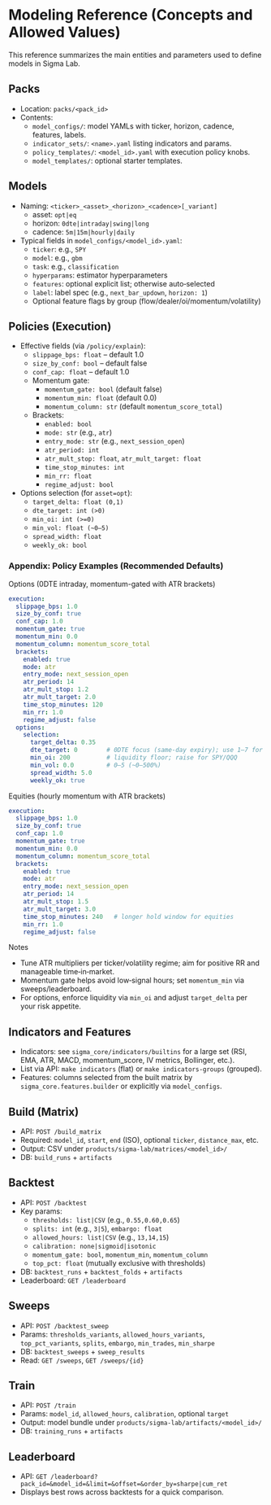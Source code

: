 # Modeling Reference (Concepts and Allowed Values)

This reference summarizes the main entities and parameters used to define models in Sigma Lab.

## Packs
- Location: `packs/<pack_id>`
- Contents:
  - `model_configs/`: model YAMLs with ticker, horizon, cadence, features, labels.
  - `indicator_sets/`: `<name>.yaml` listing indicators and params.
  - `policy_templates/`: `<model_id>.yaml` with execution policy knobs.
  - `model_templates/`: optional starter templates.

## Models
- Naming: `<ticker>_<asset>_<horizon>_<cadence>[_variant]`
  - asset: `opt|eq`
  - horizon: `0dte|intraday|swing|long`
  - cadence: `5m|15m|hourly|daily`
- Typical fields in `model_configs/<model_id>.yaml`:
  - `ticker`: e.g., `SPY`
  - `model`: e.g., `gbm`
  - `task`: e.g., `classification`
  - `hyperparams`: estimator hyperparameters
  - `features`: optional explicit list; otherwise auto‑selected
  - `label`: label spec (e.g., `next_bar_updown`, `horizon: 1`)
  - Optional feature flags by group (flow/dealer/oi/momentum/volatility)

## Policies (Execution)
- Effective fields (via `/policy/explain`):
  - `slippage_bps: float` – default 1.0
  - `size_by_conf: bool` – default false
  - `conf_cap: float` – default 1.0
  - Momentum gate:
    - `momentum_gate: bool` (default false)
    - `momentum_min: float` (default 0.0)
    - `momentum_column: str` (default `momentum_score_total`)
  - Brackets:
    - `enabled: bool`
    - `mode: str` (e.g., `atr`)
    - `entry_mode: str` (e.g., `next_session_open`)
    - `atr_period: int`
    - `atr_mult_stop: float`, `atr_mult_target: float`
    - `time_stop_minutes: int`
    - `min_rr: float`
    - `regime_adjust: bool`
- Options selection (for `asset=opt`):
    - `target_delta: float (0,1)`
    - `dte_target: int (>0)`
    - `min_oi: int (>=0)`
    - `min_vol: float (~0–5)`
    - `spread_width: float`
    - `weekly_ok: bool`

### Appendix: Policy Examples (Recommended Defaults)

Options (0DTE intraday, momentum-gated with ATR brackets)

```yaml
execution:
  slippage_bps: 1.0
  size_by_conf: true
  conf_cap: 1.0
  momentum_gate: true
  momentum_min: 0.0
  momentum_column: momentum_score_total
  brackets:
    enabled: true
    mode: atr
    entry_mode: next_session_open
    atr_period: 14
    atr_mult_stop: 1.2
    atr_mult_target: 2.0
    time_stop_minutes: 120
    min_rr: 1.0
    regime_adjust: false
  options:
    selection:
      target_delta: 0.35
      dte_target: 0        # 0DTE focus (same-day expiry); use 1–7 for weeklys
      min_oi: 200          # liquidity floor; raise for SPY/QQQ
      min_vol: 0.0         # 0–5 (~0–500%)
      spread_width: 5.0
      weekly_ok: true
```

Equities (hourly momentum with ATR brackets)

```yaml
execution:
  slippage_bps: 1.0
  size_by_conf: true
  conf_cap: 1.0
  momentum_gate: true
  momentum_min: 0.0
  momentum_column: momentum_score_total
  brackets:
    enabled: true
    mode: atr
    entry_mode: next_session_open
    atr_period: 14
    atr_mult_stop: 1.5
    atr_mult_target: 3.0
    time_stop_minutes: 240   # longer hold window for equities
    min_rr: 1.0
    regime_adjust: false
```

Notes
- Tune ATR multipliers per ticker/volatility regime; aim for positive RR and manageable time‑in‑market.
- Momentum gate helps avoid low‑signal hours; set `momentum_min` via sweeps/leaderboard.
- For options, enforce liquidity via `min_oi` and adjust `target_delta` per your risk appetite.

## Indicators and Features
- Indicators: see `sigma_core/indicators/builtins` for a large set (RSI, EMA, ATR, MACD, momentum_score, IV metrics, Bollinger, etc.).
- List via API: `make indicators` (flat) or `make indicators-groups` (grouped).
- Features: columns selected from the built matrix by `sigma_core.features.builder` or explicitly via `model_configs`.

## Build (Matrix)
- API: `POST /build_matrix`
- Required: `model_id`, `start`, `end` (ISO), optional `ticker`, `distance_max`, etc.
- Output: CSV under `products/sigma-lab/matrices/<model_id>/`
- DB: `build_runs` + `artifacts`

## Backtest
- API: `POST /backtest`
- Key params:
  - `thresholds: list|CSV` (e.g., `0.55,0.60,0.65`)
  - `splits: int` (e.g., `3|5`), `embargo: float`
  - `allowed_hours: list|CSV` (e.g., `13,14,15`)
  - `calibration: none|sigmoid|isotonic`
  - `momentum_gate: bool`, `momentum_min`, `momentum_column`
  - `top_pct: float` (mutually exclusive with thresholds)
- DB: `backtest_runs` + `backtest_folds` + `artifacts`
- Leaderboard: `GET /leaderboard`

## Sweeps
- API: `POST /backtest_sweep`
- Params: `thresholds_variants`, `allowed_hours_variants`, `top_pct_variants`, `splits`, `embargo`, `min_trades`, `min_sharpe`
- DB: `backtest_sweeps` + `sweep_results`
- Read: `GET /sweeps`, `GET /sweeps/{id}`

## Train
- API: `POST /train`
- Params: `model_id`, `allowed_hours`, `calibration`, optional `target`
- Output: model bundle under `products/sigma-lab/artifacts/<model_id>/`
- DB: `training_runs` + `artifacts`

## Leaderboard
- API: `GET /leaderboard?pack_id=&model_id=&limit=&offset=&order_by=sharpe|cum_ret`
- Displays best rows across backtests for a quick comparison.
